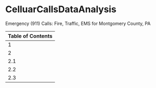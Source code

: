 # CelluarCallsDataAnalysis
Emergency (911) Calls: Fire, Traffic, EMS for Montgomery County, PA

| Table of Contents |
| --- |
| 1 | Data and Setup |
| 2  | Basic Question |
|2.1 | What are the top 5 Zip code for calls? |
|2.2 | What are the top 5 townships (twp) for calls? |
|2.3 | Take a look at 'title' column, how many unique titles codes are there? |






```python

```
